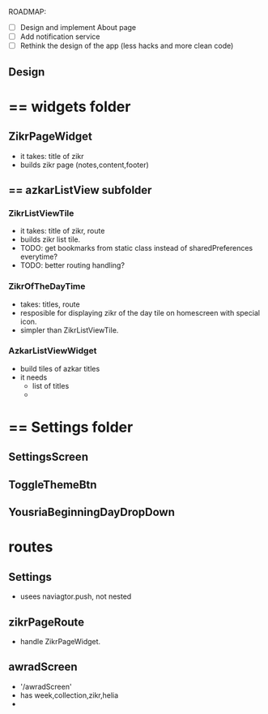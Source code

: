 ROADMAP:

- [ ] Design and implement About page
- [ ] Add notification service
- [ ] Rethink the design of the app (less hacks and more clean code)

## Design

# == widgets folder

## ZikrPageWidget

- it takes: title of zikr
- builds zikr page (notes,content,footer)

## == azkarListView subfolder

### ZikrListViewTile

- it takes: title of zikr, route
- builds zikr list tile.
- TODO: get bookmarks from static class instead of sharedPreferences everytime?
- TODO: better routing handling?

### ZikrOfTheDayTime

- takes: titles, route
- resposible for displaying zikr of the day tile on homescreen with special icon.
- simpler than ZikrListViewTile.

### AzkarListViewWidget

- build tiles of azkar titles
- it needs
  - list of titles
  -

# == Settings folder

## SettingsScreen

## ToggleThemeBtn

## YousriaBeginningDayDropDown

# routes

## Settings

- usees naviagtor.push, not nested

## zikrPageRoute

- handle ZikrPageWidget.

## awradScreen

- '/awradScreen'
- has week,collection,zikr,helia
-
